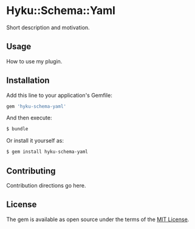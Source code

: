 # Hyku::Schema::Yaml
Short description and motivation.

## Usage
How to use my plugin.

## Installation
Add this line to your application's Gemfile:

```ruby
gem 'hyku-schema-yaml'
```

And then execute:
```bash
$ bundle
```

Or install it yourself as:
```bash
$ gem install hyku-schema-yaml
```

## Contributing
Contribution directions go here.

## License
The gem is available as open source under the terms of the [MIT License](https://opensource.org/licenses/MIT).
